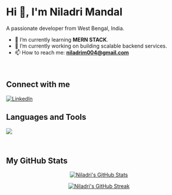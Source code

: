 # Hi 👋, I'm Niladri Mandal

A passionate developer from West Bengal, India.

- 🌱 I’m currently learning **MERN STACK**.
- 🔭 I’m currently working on building scalable backend services.
- 📫 How to reach me: **niladrim004@gmail.com**

<br/>

## Connect with me
<a href="https://www.linkedin.com/in/niladri-mandal-71856a367/">
  <img src="https://img.shields.io/badge/LinkedIn-0A66C2?style=for-the-badge&logo=linkedin&logoColor=white" alt="LinkedIn">
</a>

<br/>

## Languages and Tools

<p align="left">
  <a href="https://skillicons.dev">
    <img src="https://skillicons.dev/icons?i=html,css,tailwindcss,js,nodejs,express,react,mongodb,postgresql,c,cpp,git,vscode,vim" />
  </a>
</p>

<br/>

## My GitHub Stats

<p align="center">
  <a href="https://github.com/anuraghazra/github-readme-stats">
    <img align="center" src="https://github-readme-stats.vercel.app/api?username=Niladrim14&show_icons=true&theme=tokyonight&hide_border=true&include_all_commits=true" alt="Niladri's GitHub Stats" />
  </a>
</p>


<p align="center">
  <a href="https://github.com/jstrieb/github-stats">
    <img align="center" src="https://github-readme-streak-stats.herokuapp.com/?user=Niladrim14&theme=tokyonight&hide_border=true" alt="Niladri's GitHub Streak" />
  </a>
</p>
